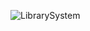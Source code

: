 ![LibrarySystem](https://github.com/hakoningir/LibrarySystem/assets/92111376/c5d1bf73-e1c2-4b03-afc1-41df8762947d)
